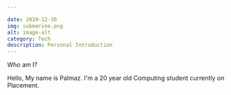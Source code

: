 ```yaml
---

date: 2019-12-30
img: submarine.png
alt: image-alt
category: Tech
description: Personal Introduction
---
```

Who am I?

Hello, My name is Palmaz. I'm a 20 year old Computing student currently on Placement. 